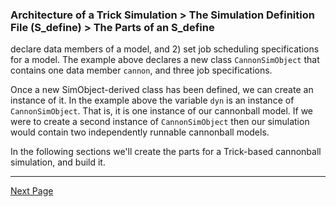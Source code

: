 ### Architecture of a Trick Simulation > The Simulation Definition File (S_define) > The Parts of an S_define

 declare data members of a model, and 2) set job scheduling specifications for a model. The example above declares a new class ```CannonSimObject``` that contains one data member ```cannon```, and three job specifications.

Once a new SimObject-derived class has been defined, we can create an instance of it.
In the example above the variable ```dyn``` is an instance of ```CannonSimObject```.
That is, it is one instance of our cannonball model. If we were to create a second instance of
```CannonSimObject``` then our simulation would contain two independently runnable cannonball models.

In the following sections we'll create the parts for a Trick-based cannonball simulation, and build it.

---
[Next Page](ATutAnalyticSim)
